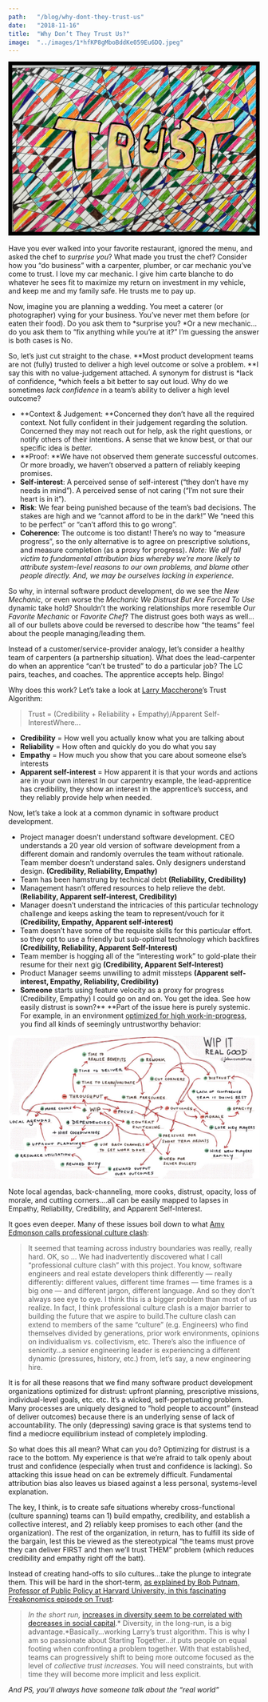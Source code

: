 ```yaml
---
path:	"/blog/why-dont-they-trust-us"
date:	"2018-11-16"
title:	"Why Don’t They Trust Us?"
image:	"../images/1*hfKP8gMboBddKe059Eu6DQ.jpeg"
---
```


![](../images/1*hfKP8gMboBddKe059Eu6DQ.jpeg)

Have you ever walked into your favorite restaurant, ignored the menu, and asked the chef to *surprise you*? What made you trust the chef? Consider how you “do business” with a carpenter, plumber, or car mechanic you’ve come to trust. I love my car mechanic. I give him carte blanche to do whatever he sees fit to maximize my return on investment in my vehicle, and keep me and my family safe. He trusts me to pay up.

Now, imagine you are planning a wedding. You meet a caterer (or photographer) vying for your business. You’ve never met them before (or eaten their food). Do you ask them to *surprise you? *Or a new mechanic…do you ask them to “fix anything while you’re at it?” I’m guessing the answer is both cases is No.

So, let’s just cut straight to the chase. **Most product development teams are not (fully) trusted to deliver a high level outcome or solve a problem. **I say this with no value-judgement attached. A synonym for distrust is *lack of confidence, *which feels a bit better to say out loud. Why do we sometimes *lack confidence* in a team’s ability to deliver a high level outcome?

* **Context & Judgement: **Concerned they don’t have all the required context. Not fully confident in their judgement regarding the solution. Concerned they may not reach out for help, ask the right questions, or notify others of their intentions. A sense that we know best, or that our specific idea is *better.*
* **Proof: **We have not observed them generate successful outcomes. Or more broadly, we haven’t observed a pattern of reliably keeping promises.
* **Self-interest**: A perceived sense of self-interest (“they don’t have my needs in mind”). A perceived sense of not caring (“I’m not sure their heart is in it”).
* **Risk**: We fear being punished because of the team’s bad decisions. The stakes are high and we “cannot afford to be in the dark!” We “need this to be perfect” or “can’t afford this to go wrong”.
* **Coherence**: The outcome is too distant! There’s no way to “measure progress”, so the only alternative is to agree on prescriptive solutions, and measure completion (as a proxy for progress).
*Note: We all fall victim to fundamental attribution bias whereby we’re more likely to attribute system-level reasons to our own problems, and blame other people directly. And, we may be ourselves lacking in experience.*

So why, in internal software product development, do we see the *New Mechanic*, or even worse the *Mechanic We Distrust But Are Forced To Use* dynamic take hold? Shouldn’t the working relationships more resemble *Our Favorite Mechanic* or *Favorite Chef*? The distrust goes both ways as well…all of our bullets above could be reversed to describe how “the teams” feel about the people managing/leading them.

Instead of a customer/service-provider analogy, let’s consider a healthy team of carpenters (a partnership situation). What does the lead-carpenter do when an apprentice “can’t be trusted” to do a particular job? The LC pairs, teaches, and coaches. The apprentice accepts help. Bingo!

Why does this work? Let’s take a look at [Larry Maccherone](https://medium.com/u/1adfe9039804)’s Trust Algorithm:


> Trust = (Credibility + Reliability + Empathy)/Apparent Self-InterestWhere…

* **Credibility** = How well you actually know what you are talking about
* **Reliability** = How often and quickly do you do what you say
* **Empathy** = How much you show that you care about someone else’s interests
* **Apparent self-interest** = How apparent it is that your words and actions are in your own interest
In our carpentry example, the lead-apprentice has credibility, they show an interest in the apprentice’s success, and they reliably provide help when needed.

Now, let’s take a look at a common dynamic in software product development.

* Project manager doesn’t understand software development. CEO understands a 20 year old version of software development from a different domain and randomly overrules the team without rationale. Team member doesn’t understand sales. Only designers understand design. **(Credibility, Reliability, Empathy)**
* Team has been hamstrung by technical debt **(Reliability, Credibility)**
* Management hasn’t offered resources to help relieve the debt. **(Reliability, Apparent self-interest, Credibility)**
* Manager doesn’t understand the intricacies of this particular technology challenge and keeps asking the team to represent/vouch for it **(Credibility, Empathy, Apparent self-interest)**
* Team doesn’t have some of the requisite skills for this particular effort. so they opt to use a friendly but sub-optimal technology which backfires **(Credibility, Reliability, Apparent Self-Interest)**
* Team member is hogging all of the “interesting work” to gold-plate their resume for their next gig **(Credibility, Apparent Self-Interest)**
* Product Manager seems unwilling to admit missteps **(Apparent self-interest, Empathy, Reliability, Credibility)**
* **Someone** starts using feature velocity as a proxy for progress (Credibility, Empathy)
I could go on and on. You get the idea. See how easily distrust is sown?** **Part of the issue here is purely systemic. For example, in an environment [optimized for high work-in-progress](https://hackernoon.com/wip-it-real-good-66aa710178fd), you find all kinds of seemingly untrustworthy behavior:

![](../images/1*xtZN9DHd_0YANybKWlhNeA@2x.jpeg)

Note local agendas, back-channeling, more cooks, distrust, opacity, loss of morale, and cutting corners….all can be easily mapped to lapses in Empathy, Reliability, Credibility, and Apparent Self-Interest.

It goes even deeper. Many of these issues boil down to what [Amy Edmonson calls professional culture clash](https://www.ted.com/talks/amy_edmondson_how_to_turn_a_group_of_strangers_into_a_team/transcript?language=en#t-402274):


> It seemed that teaming across industry boundaries was really, really hard. OK, so … We had inadvertently discovered what I call “professional culture clash” with this project. You know, software engineers and real estate developers think differently — really differently: different values, different time frames — time frames is a big one — and different jargon, different language. And so they don’t always see eye to eye. I think this is a bigger problem than most of us realize. In fact, I think professional culture clash is a major barrier to building the future that we aspire to build.The culture clash can extend to members of the same “culture” (e.g. Engineers) who find themselves divided by generations, prior work environments, opinions on individualism vs. collectivism, etc. There’s also the influence of seniority…a senior engineering leader is experiencing a different dynamic (pressures, history, etc.) from, let’s say, a new engineering hire.

It is for all these reasons that we find many software product development organizations optimized for distrust: upfront planning, prescriptive missions, individual-level goals, etc. etc. It’s a wicked, self-perpetuating problem. Many processes are uniquely designed to “hold people to account” (instead of deliver outcomes) because there is an underlying sense of lack of accountability. The only (depressing) saving grace is that systems tend to find a mediocre equilibrium instead of completely imploding.

So what does this all mean? What can you do? Optimizing for distrust is a race to the bottom. My experience is that we’re afraid to talk openly about trust and confidence (especially when trust and confidence is lacking). So attacking this issue head on can be extremely difficult. Fundamental attribution bias also leaves us biased against a less personal, systems-level explanation.

The key, I think, is to create safe situations whereby cross-functional (culture spanning) teams can 1) build empathy, credibility, and establish a collective interest, and 2) reliably keep promises to each other (and the organization). The rest of the organization, in return, has to fulfill its side of the bargain, lest this be viewed as the stereotypical “the teams must prove they can deliver FIRST and then we’ll trust THEM” problem (which reduces credibility and empathy right off the batt).

Instead of creating hand-offs to silo cultures…take the plunge to integrate them. This will be hard in the short-term, [as explained by Bob Putnam, Professor of Public Policy at Harvard University, in this fascinating Freakonomics episode on Trust](http://freakonomics.com/podcast/trust-me/):


> *In the short run,* [increases in diversity seem to be correlated with decreases in social capital](http://onlinelibrary.wiley.com/doi/10.1111/j.1467-9477.2007.00176.x/abstract).* Diversity, in the long-run, is a big advantage.*Basically…working Larry’s trust algorithm. This is why I am so passionate about Starting Together…it puts people on equal footing when confronting a problem together. With that established, teams can progressively shift to being more outcome focused as the level of *collective trust increases*. You will need constraints, but with time they will become more implicit and less explicit.

*And PS, you’ll always have someone talk about the “real world”*


